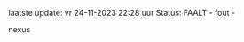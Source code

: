 laatste update: 
vr 24-11-2023 22:28   uur 
Status: FAALT - fout - 
<div class="service R">nexus</div>